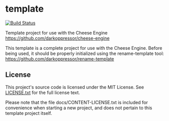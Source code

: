 # template
[![Build Status](https://wells-family.xyz/jenkins/buildStatus/icon?job=template/master)](https://wells-family.xyz/jenkins/job/template/job/master/)

Template project for use with the Cheese Engine
https://github.com/darkoppressor/cheese-engine

This template is a complete project for use with the Cheese Engine. Before being used, it should be properly initialized
using the rename-template tool: https://github.com/darkoppressor/rename-template

## License
This project's source code is licensed under the MIT License. See [LICENSE.txt](docs/LICENSE.txt) for the full license text.

Please note that the file docs/CONTENT-LICENSE.txt is included for convenience when starting a new project,
and does not pertain to this template project itself.
